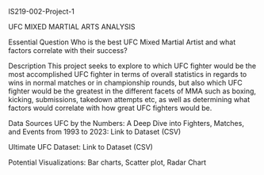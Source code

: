 IS219-002-Project-1

UFC MIXED MARTIAL ARTS ANALYSIS

Essential Question Who is the best UFC Mixed Martial Artist and what factors correlate with their success?

Description This project seeks to explore to which UFC fighter would be the most accomplished UFC fighter in terms of overall statistics in regards to wins in normal matches or in championship rounds, but also which UFC fighter would be the greatest in the different facets of MMA such as boxing, kicking, submissions, takedown attempts etc, as well as determining what factors would correlate with how great UFC fighters would be.

Data Sources UFC by the Numbers: A Deep Dive into Fighters, Matches, and Events from 1993 to 2023: Link to Dataset (CSV)

Ultimate UFC Dataset: Link to Dataset (CSV)

Potential Visualizations: Bar charts, Scatter plot, Radar Chart
